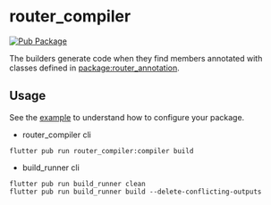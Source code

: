 # router_compiler

[![Pub Package](https://img.shields.io/pub/v/router_compiler.svg)](https://pub.dev/packages/router_compiler)

The builders generate code when they find members annotated with classes defined in [package:router_annotation](https://pub.dev/packages/router_annotation).

## Usage

See the [example](../example) to understand how to configure your package.

* router_compiler cli

```shell
flutter pub run router_compiler:compiler build
```

* build_runner cli

```shell
flutter pub run build_runner clean
flutter pub run build_runner build --delete-conflicting-outputs
```
